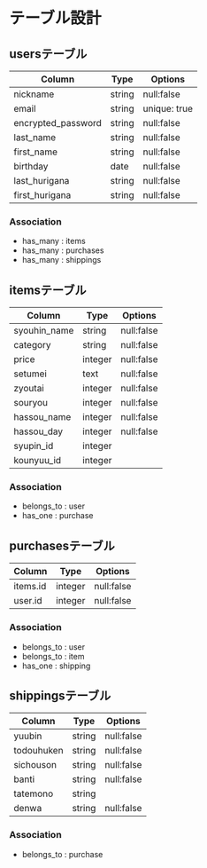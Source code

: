 # テーブル設計

## usersテーブル

| Column             | Type    | Options      |
| ------------------ | ------- | ------------ |
| nickname           | string  | null:false   |
| email              | string  | unique: true |
| encrypted_password | string  | null:false   |
| last_name          | string  | null:false   |
| first_name         | string  | null:false   |
| birthday           | date    | null:false   |
| last_hurigana      | string  | null:false   |
| first_hurigana     | string  | null:false   |

### Association

- has_many : items
- has_many : purchases
- has_many : shippings

## itemsテーブル

| Column         | Type     | Options    |
| -------------- | -------- | ---------- |
| syouhin_name   | string   | null:false |
| category       | string   | null:false |
| price          | integer  | null:false |
| setumei        | text     | null:false |
| zyoutai        | integer  | null:false |
| souryou        | integer  | null:false |
| hassou_name    | integer  | null:false |
| hassou_day     | integer  | null:false |
| syupin_id      | integer  |            |
| kounyuu_id     | integer  |            |

### Association

- belongs_to : user
- has_one : purchase

## purchasesテーブル

| Column         | Type    | Options    |
| -------------- | ------- | ---------- |
| items.id       | integer | null:false |
| user.id        | integer | null:false |

### Association

- belongs_to : user
- belongs_to : item
- has_one : shipping

## shippingsテーブル

| Column         | Type    | Options    |
| -------------- | ------- | ---------- |
| yuubin         | string  | null:false |
| todouhuken     | string  | null:false |
| sichouson      | string  | null:false |
| banti          | string  | null:false |
| tatemono       | string  |            |
| denwa          | string  | null:false |

### Association

- belongs_to : purchase